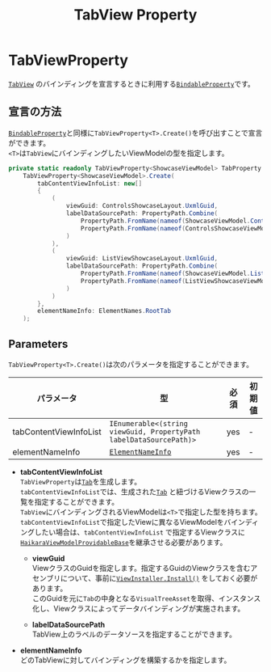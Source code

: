 ﻿---
title: TabView Property
---

# TabViewProperty

[`TabView`](https://docs.unity3d.com/Manual/UIE-uxml-element-TabView.html)
のバインディングを宣言するときに利用する[`BindableProperty`](bindable-property.md)です。

## 宣言の方法

[`BindableProperty`](bindable-property.md)と同様に`TabViewProperty<T>.Create()`を呼び出すことで宣言ができます。  
`<T>`は`TabView`にバインディングしたいViewModelの型を指定します。

```csharp
private static readonly TabViewProperty<ShowcaseViewModel> TabProperty =
    TabViewProperty<ShowcaseViewModel>.Create(
        tabContentViewInfoList: new[]
        {
            (
                viewGuid: ControlsShowcaseLayout.UxmlGuid,
                labelDataSourcePath: PropertyPath.Combine(
                    PropertyPath.FromName(nameof(ShowcaseViewModel.Controls)),
                    PropertyPath.FromName(nameof(ControlsShowcaseViewModel.TabLabel))
                )
            ),
            (
                viewGuid: ListViewShowcaseLayout.UxmlGuid,
                labelDataSourcePath: PropertyPath.Combine(
                    PropertyPath.FromName(nameof(ShowcaseViewModel.ListView)),
                    PropertyPath.FromName(nameof(ListViewShowcaseViewModel.TabLabel))
                )
            )
        },
        elementNameInfo: ElementNames.RootTab
    );
```

## Parameters

`TabViewProperty<T>.Create()`は次のパラメータを指定することができます。

| パラメータ                  | 型                                                                                | 必須  | 初期値 |
|------------------------|----------------------------------------------------------------------------------|-----|-----|
| tabContentViewInfoList | `IEnumerable<(string viewGuid, PropertyPath labelDataSourcePath)>`               | yes | -   |
| elementNameInfo        | [`ElementNameInfo`](../source-generation/view-source-generation.md#ElementNameInfo) | yes | -   |

- **tabContentViewInfoList**  
  `TabViewProperty`は[`Tab`](https://docs.unity3d.com/Manual/UIE-uxml-element-Tab.html)を生成します。  
  `tabContentViewInfoList`では、生成された[`Tab`](https://docs.unity3d.com/Manual/UIE-uxml-element-Tab.html)
  と紐づけるViewクラスの一覧を指定することができます。  
  `TabView`にバインディングされるViewModelは`<T>`で指定した型を持ちます。  
  `tabContentViewInfoList`で指定したViewに異なるViewModelをバインディングしたい場合は、`tabContentViewInfoList`
  で指定するViewクラスに[`HaikaraViewModelProvidableBase`](../view-classes/view-model-providable.md)を継承させる必要があります。
    - **viewGuid**  
      ViewクラスのGuidを指定します。指定するGuidのViewクラスを含むアセンブリについて、事前に[`ViewInstaller.Install()`](../source-generation/view-installer.md#install)
      をしておく必要があります。  
      このGuidを元に`Tab`の中身となる`VisualTreeAsset`を取得、インスタンス化し、Viewクラスによってデータバインディングが実施されます。

    - **labelDataSourcePath**  
      TabView上のラベルのデータソースを指定することができます。

- **elementNameInfo**  
  どのTabViewに対してバインディングを構築するかを指定します。  